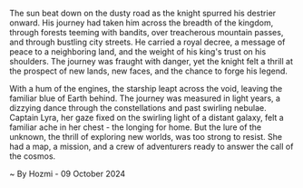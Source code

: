 
The sun beat down on the dusty road as the knight spurred his destrier onward.  His journey had taken him across the breadth of the kingdom, through forests teeming with bandits, over treacherous mountain passes, and through bustling city streets. He carried a royal decree, a message of peace to a neighboring land, and the weight of his king's trust on his shoulders. The journey was fraught with danger, yet the knight felt a thrill at the prospect of new lands, new faces, and the chance to forge his legend.

With a hum of the engines, the starship leapt across the void, leaving the familiar blue of Earth behind.  The journey was measured in light years, a dizzying dance through the constellations and past swirling nebulae.  Captain Lyra, her gaze fixed on the swirling light of a distant galaxy, felt a familiar ache in her chest - the longing for home. But the lure of the unknown, the thrill of exploring new worlds, was too strong to resist. She had a map, a mission, and a crew of adventurers ready to answer the call of the cosmos. 

~ By Hozmi - 09 October 2024
